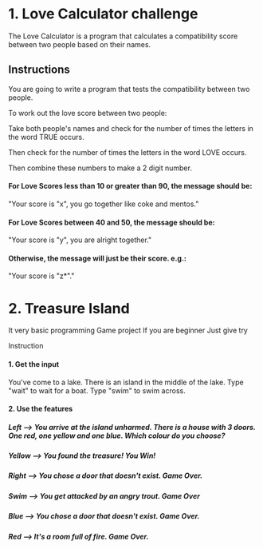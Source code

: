 # 1. Love Calculator challenge

The Love Calculator is a program that calculates a compatibility score between two people based on their names.

## Instructions

You are going to write a program that tests the compatibility between two people.

To work out the love score between two people:

Take both people's names and check for the number of times the letters in the word TRUE occurs. 

Then check for the number of times the letters in the word LOVE occurs. 

Then combine these numbers to make a 2 digit number.

#### For Love Scores less than 10 or greater than 90, the message should be:
"Your score is "x", you go together like coke and mentos."

#### For Love Scores between 40 and 50, the message should be:
"Your score is "y", you are alright together."

#### Otherwise, the message will just be their score. e.g.:
"Your score is "z*"."

# 2. Treasure Island 

It very basic programming Game project If you are beginner Just give try 

Instruction

#### 1. Get the input 
You've come to a lake. There is an island in the middle of the lake. Type "wait" to wait for a boat. Type "swim" to swim across.

#### 2. Use the features 

##### Left --> You arrive at the island unharmed. There is a house with 3 doors. One red, one yellow and one blue. Which colour do you choose?
##### Yellow --> You found the treasure! You Win!

##### Right --> You chose a door that doesn't exist. Game Over. 
##### Swim --> You get attacked by an angry trout. Game Over
##### Blue --> You chose a door that doesn't exist. Game Over.
##### Red --> It's a room full of fire. Game Over.
